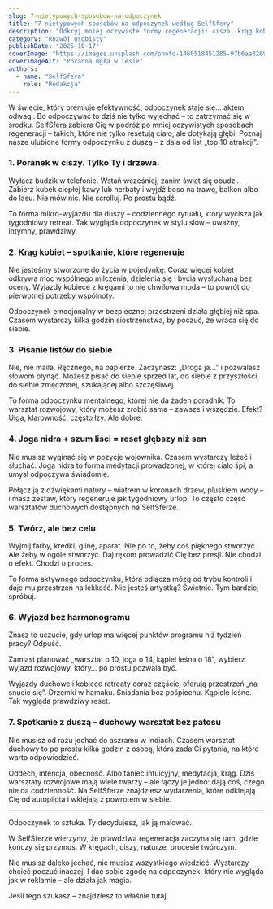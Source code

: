 ```yaml
---
slug: 7-nietypowych-sposobow-na-odpoczynek
title: "7 nietypowych sposobów na odpoczynek według SelfSfery"
description: "Odkryj mniej oczywiste formy regeneracji: cisza, krąg kobiet, joga nidra, twórczość bez celu i wyjazdy bez harmonogramu."
category: "Rozwój osobisty"
publishDate: "2025-10-17"
coverImage: "https://images.unsplash.com/photo-1460518451285-97b6aa326961?ixlib=rb-4.1.0&ixid=M3wxMjA3fDB8MHxwaG90by1wYWdlfHx8fGVufDB8fHx8fA%3D%3D&auto=format&fit=crop&q=80&w=1170"
coverImageAlt: "Poranna mgła w lesie"
authors:
  - name: "SelfSfera"
    role: "Redakcja"
---
```


W świecie, który premiuje efektywność, odpoczynek staje się… aktem odwagi. Bo odpoczywać to dziś nie tylko wyjechać – to zatrzymać się w środku. SelfSfera zabiera Cię w podróż po mniej oczywistych sposobach regeneracji – takich, które nie tylko resetują ciało, ale dotykają głębi. Poznaj nasze ulubione formy odpoczynku z duszą – z dala od list „top 10 atrakcji”.

### 1. Poranek w ciszy. Tylko Ty i drzewa.

Wyłącz budzik w telefonie. Wstań wcześniej, zanim świat się obudzi. Zabierz kubek ciepłej kawy lub herbaty i wyjdź boso na trawę, balkon albo do lasu. Nie mów nic. Nie scrolluj. Po prostu bądź.

To forma mikro-wyjazdu dla duszy – codziennego rytuału, który wycisza jak tygodniowy retreat. Tak wygląda odpoczynek w stylu slow – uważny, intymny, prawdziwy.

### 2. Krąg kobiet – spotkanie, które regeneruje

Nie jesteśmy stworzone do życia w pojedynkę. Coraz więcej kobiet odkrywa moc wspólnego milczenia, dzielenia się i bycia wysłuchaną bez oceny. Wyjazdy kobiece z kręgami to nie chwilowa moda – to powrót do pierwotnej potrzeby wspólnoty.

Odpoczynek emocjonalny w bezpiecznej przestrzeni działa głębiej niż spa. Czasem wystarczy kilka godzin siostrzeństwa, by poczuć, że wraca się do siebie.

### 3. Pisanie listów do siebie

Nie, nie maila. Ręcznego, na papierze. Zaczynasz: „Droga ja…” i pozwalasz słowom płynąć. Możesz pisać do siebie sprzed lat, do siebie z przyszłości, do siebie zmęczonej, szukającej albo szczęśliwej.

To forma odpoczynku mentalnego, której nie da żaden poradnik. To warsztat rozwojowy, który możesz zrobić sama – zawsze i wszędzie. Efekt? Ulga, klarowność, często łzy. Ale dobre.

### 4. Joga nidra + szum liści = reset głębszy niż sen

Nie musisz wyginać się w pozycje wojownika. Czasem wystarczy leżeć i słuchać. Joga nidra to forma medytacji prowadzonej, w której ciało śpi, a umysł odpoczywa świadomie.

Połącz ją z dźwiękami natury – wiatrem w koronach drzew, pluskiem wody – i masz zestaw, który regeneruje jak tygodniowy urlop. To często część warsztatów duchowych dostępnych na SelfSferze.

### 5. Twórz, ale bez celu

Wyjmij farby, kredki, glinę, aparat. Nie po to, żeby coś pięknego stworzyć. Ale żeby w ogóle stworzyć. Daj rękom prowadzić Cię bez presji. Nie chodzi o efekt. Chodzi o proces.

To forma aktywnego odpoczynku, która odłącza mózg od trybu kontroli i daje mu przestrzeń na lekkość. Nie jesteś artystką? Świetnie. Tym bardziej spróbuj.

### 6. Wyjazd bez harmonogramu

Znasz to uczucie, gdy urlop ma więcej punktów programu niż tydzień pracy? Odpuść.

Zamiast planować „warsztat o 10, joga o 14, kąpiel leśna o 18”, wybierz wyjazd rozwojowy, który… po prostu pozwala być.

Wyjazdy duchowe i kobiece retreaty coraz częściej oferują przestrzeń „na snucie się”. Drzemki w hamaku. Śniadania bez pośpiechu. Kąpiele leśne. Tak wygląda prawdziwy reset.

### 7. Spotkanie z duszą – duchowy warsztat bez patosu

Nie musisz od razu jechać do aszramu w Indiach. Czasem warsztat duchowy to po prostu kilka godzin z osobą, która zada Ci pytania, na które warto odpowiedzieć.

Oddech, intencja, obecność. Albo taniec intuicyjny, medytacja, krąg. Dziś warsztaty rozwojowe mają wiele twarzy – ale łączy je jedno: dają coś, czego nie da codzienność. Na SelfSferze znajdziesz wydarzenia, które odklejają Cię od autopilota i wklejają z powrotem w siebie.

---

Odpoczynek to sztuka. Ty decydujesz, jak ją malować.

W SelfSferze wierzymy, że prawdziwa regeneracja zaczyna się tam, gdzie kończy się przymus. W kręgach, ciszy, naturze, procesie twórczym.

Nie musisz daleko jechać, nie musisz wszystkiego wiedzieć. Wystarczy chcieć poczuć inaczej. I dać sobie zgodę na odpoczynek, który nie wygląda jak w reklamie – ale działa jak magia.

Jeśli tego szukasz – znajdziesz to właśnie tutaj.
